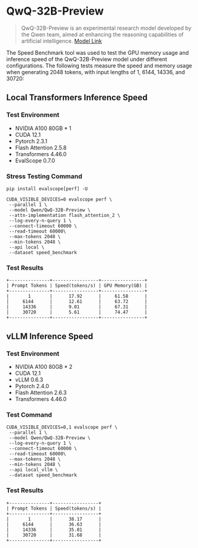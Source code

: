# QwQ-32B-Preview

> QwQ-32B-Preview is an experimental research model developed by the Qwen team, aimed at enhancing the reasoning capabilities of artificial intelligence. [Model Link](https://modelscope.cn/models/Qwen/QwQ-32B-Preview/summary)

The Speed Benchmark tool was used to test the GPU memory usage and inference speed of the QwQ-32B-Preview model under different configurations. The following tests measure the speed and memory usage when generating 2048 tokens, with input lengths of 1, 6144, 14336, and 30720:

## Local Transformers Inference Speed

### Test Environment

- NVIDIA A100 80GB * 1
- CUDA 12.1
- Pytorch 2.3.1
- Flash Attention 2.5.8
- Transformers 4.46.0
- EvalScope 0.7.0


### Stress Testing Command
```shell
pip install evalscope[perf] -U
```
```shell
CUDA_VISIBLE_DEVICES=0 evalscope perf \
 --parallel 1 \
 --model Qwen/QwQ-32B-Preview \
 --attn-implementation flash_attention_2 \
 --log-every-n-query 1 \
 --connect-timeout 60000 \
 --read-timeout 60000\
 --max-tokens 2048 \
 --min-tokens 2048 \
 --api local \
 --dataset speed_benchmark
```

### Test Results
```text
+---------------+-----------------+----------------+
| Prompt Tokens | Speed(tokens/s) | GPU Memory(GB) |
+---------------+-----------------+----------------+
|       1       |      17.92      |     61.58      |
|     6144      |      12.61      |     63.72      |
|     14336     |      9.01       |     67.31      |
|     30720     |      5.61       |     74.47      |
+---------------+-----------------+----------------+
```

## vLLM Inference Speed

### Test Environment
- NVIDIA A100 80GB * 2
- CUDA 12.1
- vLLM 0.6.3
- Pytorch 2.4.0
- Flash Attention 2.6.3
- Transformers 4.46.0

### Test Command
```shell
CUDA_VISIBLE_DEVICES=0,1 evalscope perf \
 --parallel 1 \
 --model Qwen/QwQ-32B-Preview \
 --log-every-n-query 1 \
 --connect-timeout 60000 \
 --read-timeout 60000\
 --max-tokens 2048 \
 --min-tokens 2048 \
 --api local_vllm \
 --dataset speed_benchmark
```

### Test Results
```text
+---------------+-----------------+
| Prompt Tokens | Speed(tokens/s) |
+---------------+-----------------+
|       1       |      38.17      |
|     6144      |      36.63      |
|     14336     |      35.01      |
|     30720     |      31.68      |
+---------------+-----------------+
```
